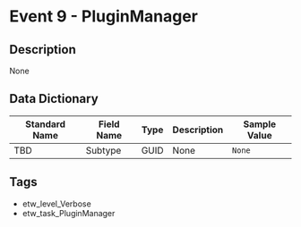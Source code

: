 # Event 9 - PluginManager

## Description
None

## Data Dictionary
|Standard Name|Field Name|Type|Description|Sample Value|
|---|---|---|---|---|
|TBD|Subtype|GUID|None|`None`|

## Tags
* etw_level_Verbose
* etw_task_PluginManager